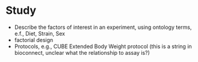 # Study



- Describe the factors of interest in an experiment, using ontology terms, e.f., Diet, Strain, Sex
- factorial design
- Protocols, e.g., CUBE Extended Body Weight protocol (this is a string in bioconnect, unclear what the relationship to assay is?)



